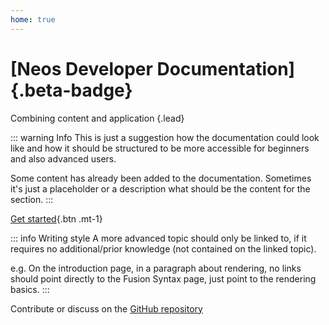 ```yaml
---
home: true
---
```


# [Neos Developer Documentation]{.beta-badge}
Combining content and application {.lead}

::: warning Info
This is just a suggestion how the documentation could look like and how it should be structured to be more accessible for beginners and also advanced users.

Some content has already been added to the documentation. Sometimes it's just a placeholder or a description what should be the content for the section.
:::

[Get started](guide/introduction.md){.btn .mt-1}

::: info Writing style
A more advanced topic should only be linked to, if it requires no additional/prior knowledge (not contained on the linked topic).

e.g. On the introduction page, in a paragraph about rendering, no links should point directly to the Fusion Syntax page, just point to the rendering basics.
:::

Contribute or discuss on the [GitHub repository](https://github.com/manuelmeister/neos-docs)
